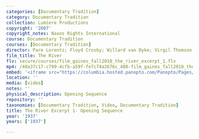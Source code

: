 ```yaml
---
categories: [Documentary Tradition]
category: Documentary Tradition
collection: Lumiere Productions
copyright: '2007'
copyright_notes: Naxos Rights International
course: Documentary Tradition
courses: [Documentary Tradition]
director: Pare Lorentz; Floyd Crosby; Willard van Dyke; Virgil Thomson; Thomas Chalmers
film_title: The River
flv: secure/courses/film_gaines_fall2010_the_river_excerpt_1.flv
mp4: /40a37c17-c799-4cfb-a59f-fe7c74a2676c_480-film_gaines_fall2010_the_river_excerpt_1.mp4
embed: '<iframe src="https://columbia.hosted.panopto.com/Panopto/Pages/Embed.aspx?id=51f98ed1-72bd-4c5e-b721-a95f01038415&v=1" width="720" height="405" style="padding: 0px; border: 1px solid #464646;" frameborder="0" allowfullscreen allow="autoplay"></iframe>'
location: ''
media: [video]
notes: ''
physical_description: Opening Sequence
repository: ''
taxonomies: [Documentary Tradition, Video, Documentary Tradition]
title: The River Excerpt 1- Opening Sequence
year: '1937'
years: ['1937']

---
```

